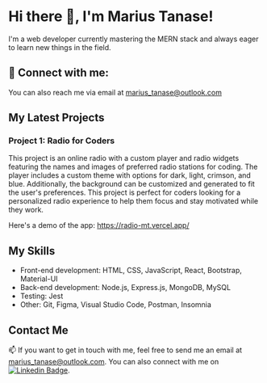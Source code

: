 # Hi there 👋, I'm Marius Tanase!

I'm a web developer currently mastering the MERN stack and always eager to learn new things in the field.

## 🔗 Connect with me:



You can also reach me via email at marius_tanase@outlook.com

## My Latest Projects

### Project 1: Radio for Coders

This project is an online radio with a custom player and radio widgets featuring the names and images of preferred radio stations for coding. The player includes a custom theme with options for dark, light, crimson, and blue. Additionally, the background can be customized and generated to fit the user's preferences. This project is perfect for coders looking for a personalized radio experience to help them focus and stay motivated while they work.

Here's a demo of the app: https://radio-mt.vercel.app/

## My Skills

- Front-end development: HTML, CSS, JavaScript, React, Bootstrap, Material-UI
- Back-end development: Node.js, Express.js, MongoDB, MySQL
- Testing: Jest
- Other: Git, Figma, Visual Studio Code, Postman, Insomnia

## Contact Me

📫 If you want to get in touch with me, feel free to send me an email at marius_tanase@outlook.com. You can also connect with me on [![Linkedin Badge](https://img.shields.io/badge/-Marius_Tanase-blue?style=flat-square&logo=Linkedin&logoColor=white&link=https://www.linkedin.com/in/marius-tanase/)](https://www.linkedin.com/in/marius-tanase/).


